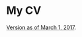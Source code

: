 My CV
==

[Version as of March 1, 2017](https://github.com/kavu/cv/releases/download/1stMarch2017/cv.pdf).
